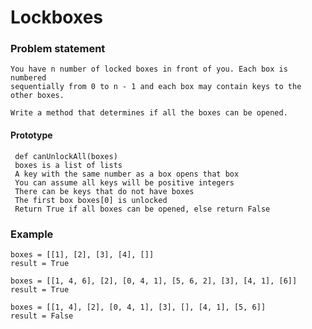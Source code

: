# Lockboxes

### Problem statement
    You have n number of locked boxes in front of you. Each box is numbered
    sequentially from 0 to n - 1 and each box may contain keys to the other boxes.

    Write a method that determines if all the boxes can be opened.

#### Prototype
     def canUnlockAll(boxes)
     boxes is a list of lists
     A key with the same number as a box opens that box
     You can assume all keys will be positive integers
     There can be keys that do not have boxes
     The first box boxes[0] is unlocked
     Return True if all boxes can be opened, else return False

### Example
    boxes = [[1], [2], [3], [4], []]
    result = True

    boxes = [[1, 4, 6], [2], [0, 4, 1], [5, 6, 2], [3], [4, 1], [6]]
    result = True

    boxes = [[1, 4], [2], [0, 4, 1], [3], [], [4, 1], [5, 6]]
    result = False

